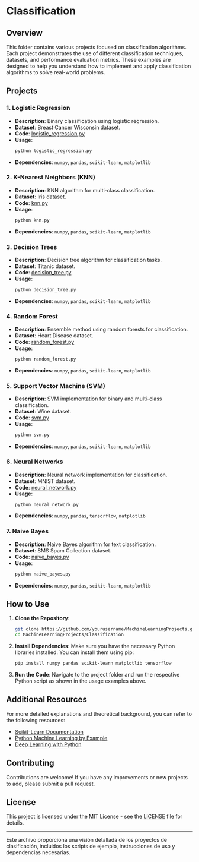 # Classification

## Overview

This folder contains various projects focused on classification algorithms. Each project demonstrates the use of different classification techniques, datasets, and performance evaluation metrics. These examples are designed to help you understand how to implement and apply classification algorithms to solve real-world problems.

## Projects

### 1. Logistic Regression
- **Description**: Binary classification using logistic regression.
- **Dataset**: Breast Cancer Wisconsin dataset.
- **Code**: [logistic_regression.py](logistic_regression.py)
- **Usage**: 
    ```bash
    python logistic_regression.py
    ```
- **Dependencies**: `numpy`, `pandas`, `scikit-learn`, `matplotlib`

### 2. K-Nearest Neighbors (KNN)
- **Description**: KNN algorithm for multi-class classification.
- **Dataset**: Iris dataset.
- **Code**: [knn.py](knn.py)
- **Usage**:
    ```bash
    python knn.py
    ```
- **Dependencies**: `numpy`, `pandas`, `scikit-learn`, `matplotlib`

### 3. Decision Trees
- **Description**: Decision tree algorithm for classification tasks.
- **Dataset**: Titanic dataset.
- **Code**: [decision_tree.py](decision_tree.py)
- **Usage**:
    ```bash
    python decision_tree.py
    ```
- **Dependencies**: `numpy`, `pandas`, `scikit-learn`, `matplotlib`

### 4. Random Forest
- **Description**: Ensemble method using random forests for classification.
- **Dataset**: Heart Disease dataset.
- **Code**: [random_forest.py](random_forest.py)
- **Usage**:
    ```bash
    python random_forest.py
    ```
- **Dependencies**: `numpy`, `pandas`, `scikit-learn`, `matplotlib`

### 5. Support Vector Machine (SVM)
- **Description**: SVM implementation for binary and multi-class classification.
- **Dataset**: Wine dataset.
- **Code**: [svm.py](svm.py)
- **Usage**:
    ```bash
    python svm.py
    ```
- **Dependencies**: `numpy`, `pandas`, `scikit-learn`, `matplotlib`

### 6. Neural Networks
- **Description**: Neural network implementation for classification.
- **Dataset**: MNIST dataset.
- **Code**: [neural_network.py](neural_network.py)
- **Usage**:
    ```bash
    python neural_network.py
    ```
- **Dependencies**: `numpy`, `pandas`, `tensorflow`, `matplotlib`

### 7. Naive Bayes
- **Description**: Naive Bayes algorithm for text classification.
- **Dataset**: SMS Spam Collection dataset.
- **Code**: [naive_bayes.py](naive_bayes.py)
- **Usage**:
    ```bash
    python naive_bayes.py
    ```
- **Dependencies**: `numpy`, `pandas`, `scikit-learn`, `matplotlib`

## How to Use

1. **Clone the Repository**:
    ```bash
    git clone https://github.com/yourusername/MachineLearningProjects.git
    cd MachineLearningProjects/Classification
    ```

2. **Install Dependencies**:
    Make sure you have the necessary Python libraries installed. You can install them using pip:
    ```bash
    pip install numpy pandas scikit-learn matplotlib tensorflow
    ```

3. **Run the Code**:
    Navigate to the project folder and run the respective Python script as shown in the usage examples above.

## Additional Resources

For more detailed explanations and theoretical background, you can refer to the following resources:
- [Scikit-Learn Documentation](https://scikit-learn.org/stable/documentation.html)
- [Python Machine Learning by Example](https://www.packtpub.com/product/python-machine-learning-by-example/9781789616721)
- [Deep Learning with Python](https://www.manning.com/books/deep-learning-with-python)

## Contributing

Contributions are welcome! If you have any improvements or new projects to add, please submit a pull request.

## License

This project is licensed under the MIT License - see the [LICENSE](LICENSE) file for details.

---

Este archivo proporciona una visión detallada de los proyectos de clasificación, incluidos los scripts de ejemplo, instrucciones de uso y dependencias necesarias.